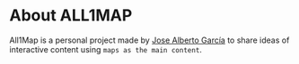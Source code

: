 # About ALL1MAP

All1Map is a personal project made by [Jose Alberto García](https://www.linkedin.com/in/josealbertogarciaguijarro/) to share ideas of interactive content using `maps as the main content`.
